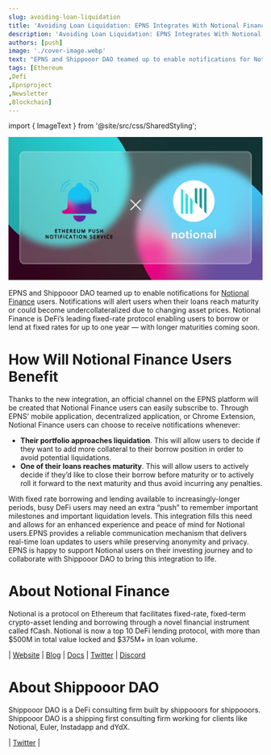 ```yaml
---
slug: avoiding-loan-liquidation
title: 'Avoiding Loan Liquidation: EPNS Integrates With Notional Finance to Deliver Critical Loan Updates'
description: 'Avoiding Loan Liquidation: EPNS Integrates With Notional Finance to Deliver Critical Loan Updates'
authors: [push]
image: './cover-image.webp'
text: "EPNS and Shippooor DAO teamed up to enable notifications for Notional Finance users. Notifications will alert users when their loans reach maturity or could become undercollateralized due to changing asset prices. Notional Finance is DeFi’s leading fixed-rate protocol enabling users to borrow or lend at fixed rates for up to one year — with longer maturities coming soon."
tags: [Ethereum
,Defi
,Epnsproject
,Newsletter
,Blockchain]
---
```


import { ImageText } from '@site/src/css/SharedStyling';

![Cover image of Avoiding Loan Liquidation: EPNS Integrates With Notional Finance to Deliver Critical Loan Updates](./cover-image.webp)

<!--truncate-->

EPNS and Shippooor DAO teamed up to enable notifications for [Notional Finance](http://notional.finance) users. Notifications will alert users when their loans reach maturity or could become undercollateralized due to changing asset prices. Notional Finance is DeFi’s leading fixed-rate protocol enabling users to borrow or lend at fixed rates for up to one year — with longer maturities coming soon.

# How Will Notional Finance Users Benefit

Thanks to the new integration, an official channel on the EPNS platform will be created that Notional Finance users can easily subscribe to. Through EPNS’ mobile application, decentralized application, or Chrome Extension, Notional Finance users can choose to receive notifications whenever:

- **Their portfolio approaches liquidation**. This will allow users to decide if they want to add more collateral to their borrow position in order to avoid potential liquidations.
- **One of their loans reaches maturity**. This will allow users to actively decide if they’d like to close their borrow before maturity or to actively roll it forward to the next maturity and thus avoid incurring any penalties.

With fixed rate borrowing and lending available to increasingly-longer periods, busy DeFi users may need an extra “push” to remember important milestones and important liquidation levels. This integration fills this need and allows for an enhanced experience and peace of mind for Notional users.EPNS provides a reliable communication mechanism that delivers real-time loan updates to users while preserving anonymity and privacy. EPNS is happy to support Notional users on their investing journey and to collaborate with Shippooor DAO to bring this integration to life.

# **About Notional Finance**

Notional is a protocol on Ethereum that facilitates fixed-rate, fixed-term crypto-asset lending and borrowing through a novel financial instrument called fCash. Notional is now a top 10 DeFi lending protocol, with more than $500M in total value locked and $375M+ in loan volume.

| [Website](https://notional.finance/) | [Blog](https://blog.notional.finance/) | [Docs](https://docs.notional.finance/notional-v2/) | [Twitter](https://twitter.com/NotionalFinance) | [Discord](https://discord.gg/UNawHBQxw6)

# **About Shippooor DAO**

Shippooor DAO is a DeFi consulting firm built by shippooors for shippooors. Shippooor DAO is a shipping first consulting firm working for clients like Notional, Euler, Instadapp and dYdX.

| [Twitter](https://twitter.com/shippooor) |
